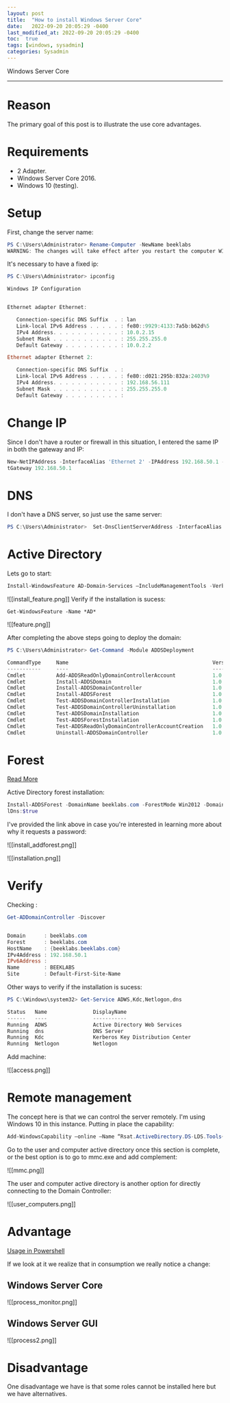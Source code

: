 ```yaml
---
layout: post
title:  "How to install Windows Server Core"
date:   2022-09-20 20:05:29 -0400
last_modified_at: 2022-09-20 20:05:29 -0400
toc:  true
tags: [windows, sysadmin]
categories: Sysadmin
---
```


Windows Server Core

---

# Reason

The primary goal of this post is to illustrate the use core advantages.

# Requirements

* 2 Adapter.
* Windows Server Core 2016.
* Windows 10 (testing).

# Setup 

First, change the server name:

```powershell
PS C:\Users\Administrator> Rename-Computer -NewName beeklabs
WARNING: The changes will take effect after you restart the computer WIN-FOQJI0KAEKI.
```

It's necessary to have a fixed ip:

```powershell
PS C:\Users\Administrator> ipconfig

Windows IP Configuration


Ethernet adapter Ethernet:

   Connection-specific DNS Suffix  . : lan
   Link-local IPv6 Address . . . . . : fe80::9929:4133:7a5b:b62d%5
   IPv4 Address. . . . . . . . . . . : 10.0.2.15
   Subnet Mask . . . . . . . . . . . : 255.255.255.0
   Default Gateway . . . . . . . . . : 10.0.2.2

Ethernet adapter Ethernet 2:

   Connection-specific DNS Suffix  . :
   Link-local IPv6 Address . . . . . : fe80::d021:295b:832a:2403%9
   IPv4 Address. . . . . . . . . . . : 192.168.56.111
   Subnet Mask . . . . . . . . . . . : 255.255.255.0
   Default Gateway . . . . . . . . . :
```


# Change IP

Since I don't have a router or firewall in this situation, I entered the same IP in both the gateway and IP:

```powershell
New-NetIPAddress -InterfaceAlias 'Ethernet 2' -IPAddress 192.168.50.1 -AddressFamily IPv4 -PrefixLength 24 -Defaul
tGateway 192.168.50.1
```

# DNS 

I don't have a DNS server, so just use the same server:

```powershell
PS C:\Users\Administrator>  Set-DnsClientServerAddress -InterfaceAlias Ethernet -ServerAddresses 192.168.50.1
```

# Active Directory

Lets go to start:

```powershell
Install-WindowsFeature AD-Domain-Services –IncludeManagementTools -Verbose
```


![[install_feature.png]]
Verify if the installation is sucess:

`Get-WindowsFeature -Name *AD*`

![[feature.png]]

After completing the above steps going to deploy the domain:

```powershell
PS C:\Users\Administrator> Get-Command -Module ADDSDeployment

CommandType     Name                                               Version    Source
-----------     ----                                               -------    ------
Cmdlet          Add-ADDSReadOnlyDomainControllerAccount            1.0.0.0    ADDSDeployment
Cmdlet          Install-ADDSDomain                                 1.0.0.0    ADDSDeployment
Cmdlet          Install-ADDSDomainController                       1.0.0.0    ADDSDeployment
Cmdlet          Install-ADDSForest                                 1.0.0.0    ADDSDeployment
Cmdlet          Test-ADDSDomainControllerInstallation              1.0.0.0    ADDSDeployment
Cmdlet          Test-ADDSDomainControllerUninstallation            1.0.0.0    ADDSDeployment
Cmdlet          Test-ADDSDomainInstallation                        1.0.0.0    ADDSDeployment
Cmdlet          Test-ADDSForestInstallation                        1.0.0.0    ADDSDeployment
Cmdlet          Test-ADDSReadOnlyDomainControllerAccountCreation   1.0.0.0    ADDSDeployment
Cmdlet          Uninstall-ADDSDomainController                     1.0.0.0    ADDSDeployment
```

# Forest

[Read More](https://docs.microsoft.com/en-us/powershell/module/addsdeployment/install-addsdomaincontroller?view=windowsserver2022-ps)

Active Directory forest installation:

```powershell
Install-ADDSForest -DomainName beeklabs.com -ForestMode Win2012 -DomainMode Win2012 -DomainNetbiosName BEEK -Instal
lDns:$true
```

I've provided the link above in case you're interested in learning more about why it requests a password:

![[install_addforest.png]]

![[installation.png]]

# Verify

Checking :

```powershell
Get-ADDomainController -Discover


Domain      : beeklabs.com
Forest      : beeklabs.com
HostName    : {beeklabs.beeklabs.com}
IPv4Address : 192.168.50.1
IPv6Address :
Name        : BEEKLABS
Site        : Default-First-Site-Name
```

Other ways to verify if the installation is sucess:

```powershell
PS C:\Windows\system32> Get-Service ADWS,Kdc,Netlogon,dns

Status   Name               DisplayName
------   ----               -----------
Running  ADWS               Active Directory Web Services
Running  dns                DNS Server
Running  Kdc                Kerberos Key Distribution Center
Running  Netlogon           Netlogon
```

Add machine:

![[access.png]]

# Remote management

The concept here is that we can control the server remotely. I'm using Windows 10 in this instance. Putting in place the capability:

```powershell
Add-WindowsCapability –online –Name “Rsat.ActiveDirectory.DS-LDS.Tools~~~~0.0.1.0”
```


Go to the user and computer active directory once this section is complete, or the best option is to go to mmc.exe and add complement:


![[mmc.png]]


The user and computer active directory is another option for directly connecting to the Domain Controller:

![[user_computers.png]]


# Advantage

[Usage in Powershell](https://gist.github.com/b3nj1-1/682b9e63c8270cd02518441a29099fd8)

If we look at it we realize that in consumption we really notice a change:

## Windows Server Core

![[process_monitor.png]]
## Windows Server GUI
![[process2.png]]

# Disadvantage

One disadvantage we have is that some roles cannot be installed here but we have alternatives.
